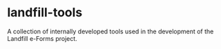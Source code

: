 # landfill-tools
A collection of internally developed tools used in the development of the Landfill e-Forms project.
